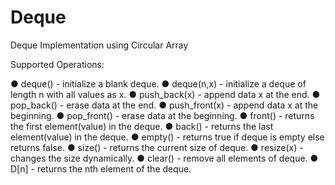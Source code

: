 # Deque
Deque Implementation using Circular Array

Supported Operations:

● deque() - initialize a blank deque.
● deque(n,x) - initialize a deque of length n with all values as x.
● push_back(x) - append data x at the end.
● pop_back() - erase data at the end.
● push_front(x) - append data x at the beginning.
● pop_front() - erase data at the beginning.
● front() - returns the first element(value) in the deque.
● back() - returns the last element(value) in the deque.
● empty() - returns true if deque is empty else returns false.
● size() - returns the current size of deque.
● resize(x) - changes the size dynamically.
● clear() - remove all elements of deque.
● D[n] - returns the nth element of the deque.
